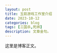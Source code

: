```yaml
---
layout: post
title: 玉茹游戏工作室介绍
date: 2023-10-12
categories: blog
tags: [三国杀,死绑]
description: 文章金句。
---
```


这里是博客正文。













